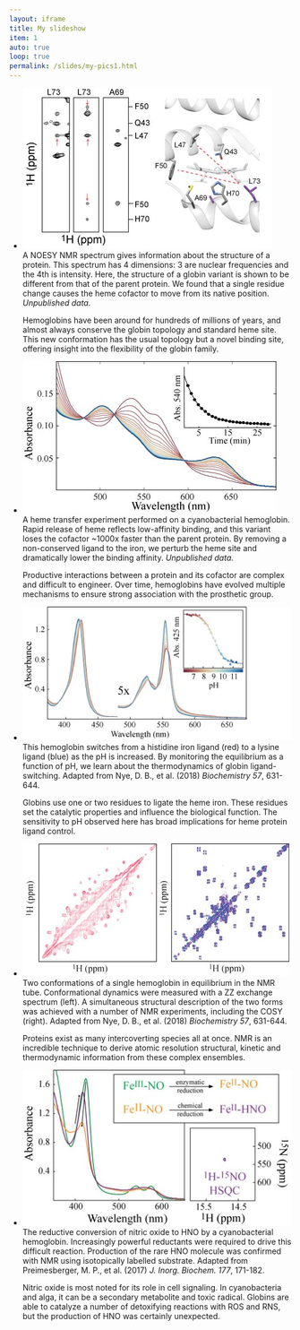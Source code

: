 ```yaml
---
layout: iframe
title: My slideshow
item: 1
auto: true
loop: true
permalink: /slides/my-pics1.html
---
```

* ![A nice pic of mine](my-pics1/img2.jpg)  
  A NOESY NMR spectrum gives information about the structure of a protein. This spectrum has 4 dimensions: 3 are nuclear frequencies and the 4th is intensity. Here, the structure of a globin variant is shown to be different from that of the parent protein. We found that a single residue change causes the heme cofactor to move from its native position. <i>Unpublished data.</i>

  Hemoglobins have been around for hundreds of millions of years, and almost always conserve the globin topology and standard heme site. This new conformation has the usual topology but a novel binding site, offering insight into the flexibility of the globin family.
* ![A nice pic of mine](my-pics1/img1.jpg)  
  A heme transfer experiment performed on a cyanobacterial hemoglobin. Rapid release of heme reflects low-affinity binding, and this variant loses the cofactor ~1000x faster than the parent protein. By removing a non-conserved ligand to the iron, we perturb the heme site and dramatically lower the binding affinity. <i>Unpublished data.</i>

  Productive interactions between a protein and its cofactor are complex and difficult to engineer. Over time, hemoglobins have evolved multiple mechanisms to ensure strong association with the prosthetic group.
* ![A nice pic of mine](my-pics1/img3.jpg)  
  This hemoglobin switches from a histidine iron ligand (red) to a lysine ligand (blue) as the pH is increased. By monitoring the equilibrium as a function of pH, we learn about the thermodynamics of globin ligand-switching. Adapted from Nye, D. B., et al. (2018) <i>Biochemistry 57</i>, 631-644.

  Globins use one or two residues to ligate the heme iron. These residues set the catalytic properties and influence the biological function. The sensitivity to pH observed here has broad implications for heme protein ligand control.

* ![A nice pic of mine](my-pics1/img4.jpg)  
  Two conformations of a single hemoglobin in equilibrium in the NMR tube. Conformational dynamics were measured with a ZZ exchange spectrum (left). A simultaneous structural description of the two forms was achieved with a number of NMR experiments, including the COSY (right). Adapted from Nye, D. B., et al. (2018) <i>Biochemistry 57</i>, 631-644.

  Proteins exist as many intercoverting species all at once. NMR is an incredible technique to derive atomic resolution structural, kinetic and thermodynamic information from these complex ensembles.

* ![A nice pic of mine](my-pics1/img5.jpg)  
  The reductive conversion of nitric oxide to HNO by a cyanobacterial hemoglobin. Increasingly powerful reductants were required to drive this difficult reaction. Production of the rare HNO molecule was confirmed with NMR using isotopically labelled substrate. Adapted from Preimesberger, M. P., et al. (2017) <i>J. Inorg. Biochem. 177</i>, 171-182.

  Nitric oxide is most noted for its role in cell signaling. In cyanobacteria and alga, it can be a secondary metabolite and toxic radical. Globins are able to catalyze a number of detoxifying reactions with ROS and RNS, but the production of HNO was certainly unexpected.
